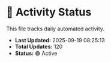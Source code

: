 # 🤖 Activity Status

This file tracks daily automated activity.

- **Last Updated:** 2025-09-19 08:25:13
- **Total Updates:** 120
- **Status:** 🟢 Active
